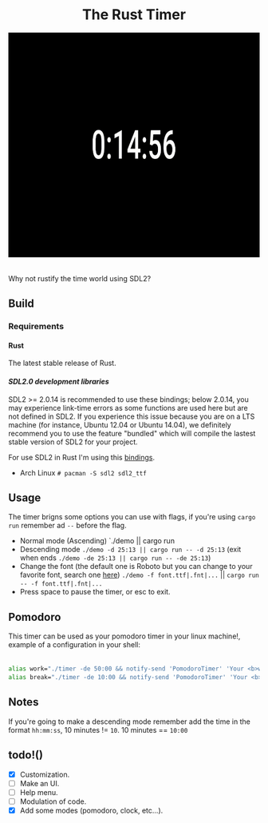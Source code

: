 <h1 align="center">The Rust Timer</h1>

 
<div align="center">
<img height="450" src="https://github.com/regalk13/rust-timer/blob/main/assets/timer-test.gif" />
</div>
<br>

Why not rustify the time world using SDL2? 

## Build

### Requirements

#### Rust

The latest stable release of Rust.

#### *SDL2.0 development libraries*

SDL2 >= 2.0.14 is recommended to use these bindings; below 2.0.14, you may experience link-time errors as some functions are used here but are not defined in SDL2. If you experience this issue because you are on a LTS machine (for instance, Ubuntu 12.04 or Ubuntu 14.04), we definitely recommend you to use the feature "bundled" which will compile the lastest stable version of SDL2 for your project.

For use SDL2 in Rust I'm using this [bindings](https://github.com/Rust-SDL2/rust-sdl2).

- Arch Linux
`# pacman -S sdl2 sdl2_ttf` 


## Usage

The timer brigns some options you can use with flags, if you're using `cargo run` remember ad `--` before the flag.

- Normal mode (Ascending) `./demo || cargo run
- Descending mode `./demo -d 25:13 || cargo run -- -d 25:13` (exit when ends `./demo -de 25:13 || cargo run -- -de 25:13`)
- Change the font (the default one is Roboto but you can change to your favorite font, search one [here](https://fonts.google.com/)) `./demo -f font.ttf|.fnt|...` || `cargo run -- -f font.ttf|.fnt|...`
- Press space to pause the timer, or esc to exit.

## Pomodoro

This timer can be used as your pomodoro timer in your linux machine!, example of a configuration in your shell:
```zsh

alias work="./timer -de 50:00 && notify-send 'PomodoroTimer' 'Your <b>work</b> time is up, take a break'"
alias break="./timer -de 10:00 && notify-send 'PomodoroTimer' 'Your <b>break</b> time is up, get back to work'"
```

## Notes

If you're going to make a descending mode remember add the time in the format `hh:mm:ss`, 10 minutes != `10`. 10 minutes == `10:00`

## todo!()

- [x] Customization. 
- [ ] Make an UI.
- [ ] Help menu.
- [ ] Modulation of code.
- [x] Add some modes (pomodoro, clock, etc...).
